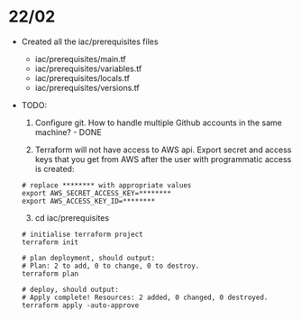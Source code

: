 # 22/02

- Created all the iac/prerequisites files

    - iac/prerequisites/main.tf
    - iac/prerequisites/variables.tf
    - iac/prerequisites/locals.tf
    - iac/prerequisites/versions.tf

- TODO:

    1) Configure git. How to handle multiple Github accounts in the same machine? - DONE

    2) Terraform will not have access to AWS api. Export secret and access keys that you get from AWS after the user with programmatic access is created:

    ```
    # replace ******** with appropriate values
    export AWS_SECRET_ACCESS_KEY=********
    export AWS_ACCESS_KEY_ID=********
    ```

    3) cd iac/prerequisites

    ```
    # initialise terraform project
    terraform init

    # plan deployment, should output:
    # Plan: 2 to add, 0 to change, 0 to destroy.
    terraform plan

    # deploy, should output:
    # Apply complete! Resources: 2 added, 0 changed, 0 destroyed.
    terraform apply -auto-approve
    ```
